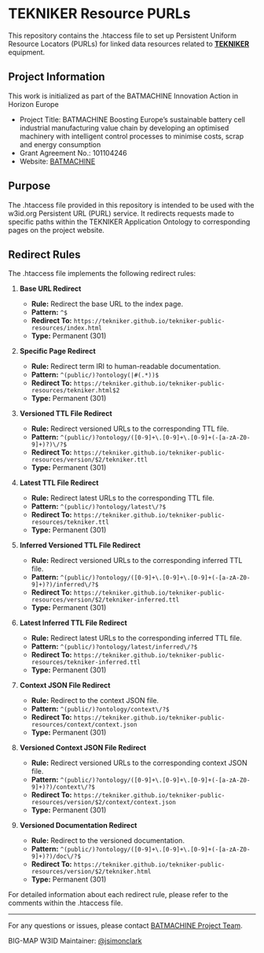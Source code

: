# TEKNIKER Resource PURLs

This repository contains the .htaccess file to set up Persistent Uniform Resource Locators (PURLs) for linked data resources related to **[TEKNIKER](https://www.tekniker.es/en)** equipment.

## Project Information
This work is initialized as part of the BATMACHINE Innovation Action in Horizon Europe

- Project Title: BATMACHINE Boosting Europe’s sustainable battery cell industrial manufacturing value chain by developing an optimised machinery with intelligent control processes to minimise costs, scrap and energy consumption
- Grant Agreement No.: 101104246
- Website: [BATMACHINE](http://batmachineproject.eu/)

## Purpose

The .htaccess file provided in this repository is intended to be used with the w3id.org Persistent URL (PURL) service. It redirects requests made to specific paths within the TEKNIKER Application Ontology to corresponding pages on the project website.

## Redirect Rules

The .htaccess file implements the following redirect rules:

1. **Base URL Redirect**
   - **Rule:** Redirect the base URL to the index page.
   - **Pattern:** `^$`
   - **Redirect To:** `https://tekniker.github.io/tekniker-public-resources/index.html`
   - **Type:** Permanent (301)

2. **Specific Page Redirect**
   - **Rule:** Redirect term IRI to human-readable documentation.
   - **Pattern:** `^(public/)?ontology(|#(.*))$`
   - **Redirect To:** `https://tekniker.github.io/tekniker-public-resources/tekniker.html$2`
   - **Type:** Permanent (301)

3. **Versioned TTL File Redirect**
   - **Rule:** Redirect versioned URLs to the corresponding TTL file.
   - **Pattern:** `^(public/)?ontology/([0-9]+\.[0-9]+\.[0-9]+(-[a-zA-Z0-9]+)?)\/?$`
   - **Redirect To:** `https://tekniker.github.io/tekniker-public-resources/version/$2/tekniker.ttl`
   - **Type:** Permanent (301)

4. **Latest TTL File Redirect**
   - **Rule:** Redirect latest URLs to the corresponding TTL file.
   - **Pattern:** `^(public/)?ontology/latest\/?$`
   - **Redirect To:** `https://tekniker.github.io/tekniker-public-resources/tekniker.ttl`
   - **Type:** Permanent (301)

5. **Inferred Versioned TTL File Redirect**
   - **Rule:** Redirect versioned URLs to the corresponding inferred TTL file.
   - **Pattern:** `^(public/)?ontology/([0-9]+\.[0-9]+\.[0-9]+(-[a-zA-Z0-9]+)?)/inferred\/?$`
   - **Redirect To:** `https://tekniker.github.io/tekniker-public-resources/version/$2/tekniker-inferred.ttl`
   - **Type:** Permanent (301)

6. **Latest Inferred TTL File Redirect**
   - **Rule:** Redirect latest URLs to the corresponding inferred TTL file.
   - **Pattern:** `^(public/)?ontology/latest/inferred\/?$`
   - **Redirect To:** `https://tekniker.github.io/tekniker-public-resources/tekniker-inferred.ttl`
   - **Type:** Permanent (301)

7. **Context JSON File Redirect**
   - **Rule:** Redirect to the context JSON file.
   - **Pattern:** `^(public/)?ontology/context\/?$`
   - **Redirect To:** `https://tekniker.github.io/tekniker-public-resources/context/context.json`
   - **Type:** Permanent (301)

8. **Versioned Context JSON File Redirect**
   - **Rule:** Redirect versioned URLs to the corresponding context JSON file.
   - **Pattern:** `^(public/)?ontology/([0-9]+\.[0-9]+\.[0-9]+(-[a-zA-Z0-9]+)?)/context\/?$`
   - **Redirect To:** `https://tekniker.github.io/tekniker-public-resources/version/$2/context/context.json`
   - **Type:** Permanent (301)

9. **Versioned Documentation Redirect**
   - **Rule:** Redirect to the versioned documentation.
   - **Pattern:** `^(public/)?ontology/([0-9]+\.[0-9]+\.[0-9]+(-[a-zA-Z0-9]+)?)/doc\/?$`
   - **Redirect To:** `https://tekniker.github.io/tekniker-public-resources/version/$2/tekniker.html`
   - **Type:** Permanent (301)

For detailed information about each redirect rule, please refer to the comments within the .htaccess file.

---

For any questions or issues, please contact [BATMACHINE Project Team](mailto:simon.clark@sintef.no).

BIG-MAP W3ID Maintainer: [@jsimonclark](https://github.com/jsimonclark)
